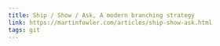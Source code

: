 ```yaml
---
title: Ship / Show / Ask, A modern branching strategy
link: https://martinfowler.com/articles/ship-show-ask.html
tags: git
---
```

